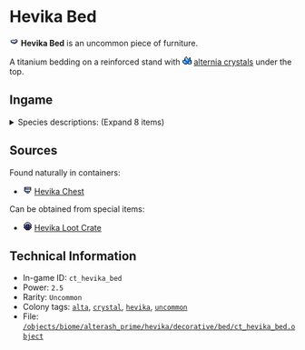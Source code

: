 # Hevika Bed

<img src="https://raw.githubusercontent.com/Ceterai/Enternia/main/objects/biome/alterash_prime/hevika/decorative/bed/icon.png" alt="Hevika Bed icon" loading="lazy" height=16px width="auto" /> **Hevika Bed** is an uncommon piece of furniture.

A titanium bedding on a reinforced stand with <img src="https://raw.githubusercontent.com/Ceterai/Enternia/main/objects/biome/alterash_prime/ionic/ct_alternia_crystal/icon.png" alt="Alternia Crystal icon" loading="lazy" height=16px width="auto" /> [alternia crystals](https://ceterai.github.io/MyEnternia/Wiki/AlterniaCrystal) under the top.

## Ingame

<details markdown="1"><summary>Species descriptions: (Expand 8 items)</summary>

- Alta: Beds like this one can often be found in labs and tech clinics. It has life support tech, hence the power source.
- Apex: A pretty crystal bed, solid and very comfy.
- Avian: This bed looks astonishingly attractive.
- Floran: Floran like sharp cryssstal bed.
- Glitch: Calm. This bed is filled with feeling of peace.
- Human: I think I saw a similar beds when I went to the infirmary.
- Hylotl: A sturdy, but attractive crystal bed made in soft colors. This harmonic combination gives a feeling of comfort.
- Novakid: Ain't this bed lookin' like it ran away from the hospital?

</details>

## Sources

Found naturally in containers:

- <img src="https://raw.githubusercontent.com/Ceterai/Enternia/main/objects/biome/alterash_prime/hevika/decorative/chest/icon.png" alt="Hevika Chest icon" loading="lazy" height=16px width="auto" /> [Hevika Chest](https://ceterai.github.io/MyEnternia/Wiki/HevikaChest)

Can be obtained from special items:

- <img src="https://raw.githubusercontent.com/Ceterai/Enternia/main/items/active/alta/loot/biome/ct_hevika_loot.png" alt="Hevika Loot Crate icon" loading="lazy" height=16px width="auto" /> [Hevika Loot Crate](https://ceterai.github.io/MyEnternia/Wiki/HevikaLootCrate)

## Technical Information

- In-game ID: `ct_hevika_bed`
- Power: `2.5`
- Rarity: `Uncommon`
- Colony tags: [`alta`](https://ceterai.github.io/MyEnternia/Wiki/Tags/Alta), [`crystal`](https://ceterai.github.io/MyEnternia/Wiki/Tags/Crystal), [`hevika`](https://ceterai.github.io/MyEnternia/Wiki/Tags/Hevika), [`uncommon`](https://ceterai.github.io/MyEnternia/Wiki/Tags/Uncommon)
- File: [`/objects/biome/alterash_prime/hevika/decorative/bed/ct_hevika_bed.object`](https://github.com/Ceterai/Enternia/blob/main/objects/biome/alterash_prime/hevika/decorative/bed/ct_hevika_bed.object)

